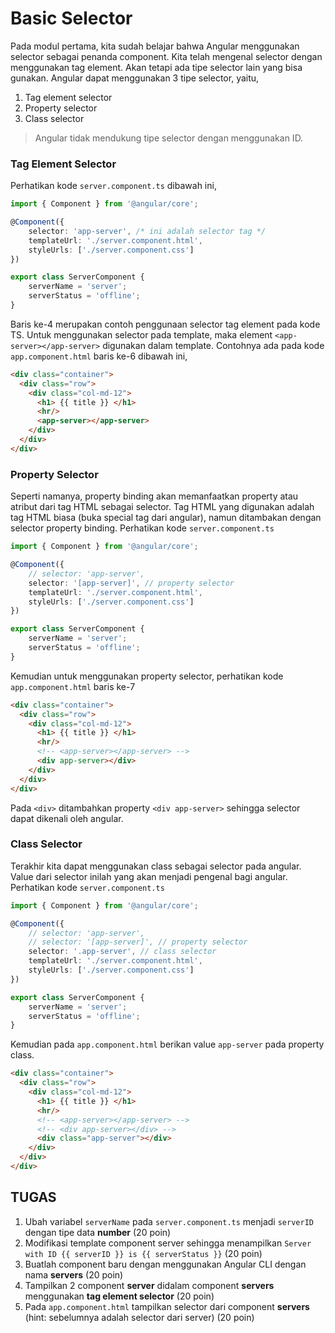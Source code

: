# Basic Selector

Pada modul pertama, kita sudah belajar bahwa Angular menggunakan selector
sebagai penanda component. Kita telah mengenal selector dengan menggunakan tag
element. Akan tetapi ada tipe selector lain yang bisa gunakan. Angular dapat
menggunakan 3 tipe selector, yaitu,

1. Tag element selector
2. Property selector
3. Class selector

 > Angular tidak mendukung tipe selector dengan menggunakan ID.

### Tag Element Selector
Perhatikan kode `server.component.ts` dibawah ini,

```typescript
import { Component } from '@angular/core';

@Component({
    selector: 'app-server', /* ini adalah selector tag */
    templateUrl: './server.component.html',
    styleUrls: ['./server.component.css']
})

export class ServerComponent {
    serverName = 'server';
    serverStatus = 'offline';
}
```

Baris ke-4 merupakan contoh penggunaan selector tag element pada kode TS. Untuk
menggunakan selector pada template, maka element `<app-server></app-server>`
digunakan dalam template. Contohnya ada pada kode `app.component.html` baris
ke-6 dibawah ini,

```html
<div class="container">
  <div class="row">
    <div class="col-md-12">
      <h1> {{ title }} </h1>
      <hr/>
      <app-server></app-server>
    </div>
  </div>
</div>
```

### Property Selector

Seperti namanya, property binding akan memanfaatkan property atau atribut dari
tag HTML sebagai selector. Tag HTML yang digunakan adalah tag HTML biasa (buka
special tag dari angular), namun ditambakan dengan selector property binding.
Perhatikan kode ```server.component.ts```

```typescript
import { Component } from '@angular/core';

@Component({
    // selector: 'app-server',
    selector: '[app-server]', // property selector
    templateUrl: './server.component.html',
    styleUrls: ['./server.component.css']
})

export class ServerComponent {
    serverName = 'server';
    serverStatus = 'offline';
}
```

Kemudian untuk menggunakan property selector, perhatikan kode
`app.component.html` baris ke-7

```html
<div class="container">
  <div class="row">
    <div class="col-md-12">
      <h1> {{ title }} </h1>
      <hr/>
      <!-- <app-server></app-server> -->
      <div app-server></div>
    </div>
  </div>
</div>
```

Pada `<div>` ditambahkan property `<div app-server>` sehingga selector dapat
dikenali oleh angular.

### Class Selector

Terakhir kita dapat menggunakan class sebagai selector pada angular. Value dari
selector inilah yang akan menjadi pengenal bagi angular. Perhatikan kode
`server.component.ts`

```typescript
import { Component } from '@angular/core';

@Component({
    // selector: 'app-server',
    // selector: '[app-server]', // property selector
    selector: '.app-server', // class selector
    templateUrl: './server.component.html',
    styleUrls: ['./server.component.css']
})

export class ServerComponent {
    serverName = 'server';
    serverStatus = 'offline';
}
```

Kemudian pada `app.component.html` berikan value `app-server` pada property
class.

```html
<div class="container">
  <div class="row">
    <div class="col-md-12">
      <h1> {{ title }} </h1>
      <hr/>
      <!-- <app-server></app-server> -->
      <!-- <div app-server></div> -->
      <div class="app-server"></div>
    </div>
  </div>
</div>
```

## TUGAS

1. Ubah variabel `serverName` pada `server.component.ts` menjadi `serverID`
   dengan tipe data **number** (20 poin)
2. Modifikasi template component server sehingga menampilkan `Server with ID
   {{ serverID }} is {{ serverStatus }}` (20 poin)
3. Buatlah component baru dengan menggunakan Angular CLI dengan nama **servers**
   (20 poin)
4. Tampilkan 2 component **server** didalam component **servers** menggunakan
   **tag element selector** (20 poin)
5. Pada `app.component.html` tampilkan selector dari component **servers**
   (hint: sebelumnya adalah selector dari server) (20 poin)
